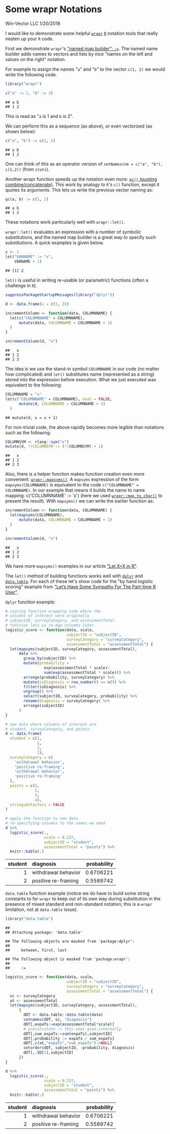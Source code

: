 Some wrapr Notations
================
Win-Vector LLC
1/20/2018

I would like to demonstrate some helpful [`wrapr`](https://CRAN.R-project.org/package=wrapr) [`R`](https://www.r-project.org) notation tools that really neaten up your `R` code.

First we demonstrate `wrapr`'s ["named map builder": `:=`](https://winvector.github.io/wrapr/reference/named_map_builder.html).
The named name builder adds names to vectors and lists by nice "names on the left and values on the right" notation.

For example to assign the names "`a`" and "`b`" to the vector `c(1, 2)` we would write the following code.

``` r
library("wrapr")

c("a" := 1, "b" := 2)
```

    ## a b 
    ## 1 2

This is read as "`a` is 1 and `b` is 2".

We can perform this as a sequence (as above), or even vectorized (as shown below):

``` r
c("a", "b") := c(1, 2)
```

    ## a b 
    ## 1 2

One can think of this as an operator version of `setNames(nm = c("a", "b"), c(1,2))` (from `stats`).

Another wrapr function speeds up the notation even more: [`qc()` (quoting combine/concatenate)](https://winvector.github.io/wrapr/reference/qc.html). This work by analogy to `R`'s `c()` function, except it quotes its arguments. This lets us write the previous vector naming as:

``` r
qc(a, b) := c(1, 2)
```

    ## a b 
    ## 1 2

These notations work particularly well with `wrapr::let()`.

`wrapr::let()` evaluates an expression with a number of symbolic substitutions, and the named map builder is a great way to specify such substitutions. A quick examples is given below.

``` r
x <- 1
let("VARNAME" := "x",
    VARNAME + 1)
```

    ## [1] 2

`let()` is useful in writing re-usable (or parametric) functions (often a challenge in `R`).

``` r
suppressPackageStartupMessages(library("dplyr"))

d <- data.frame(x = c(1, 2))

incrementColumn <- function(data, COLUMNNAME) {
  let(c("COLUMNNAME" = COLUMNNAME),
      mutate(data, COLUMNNAME = COLUMNNAME + 1)
  )
}

incrementColumn(d, "x")
```

    ##   x
    ## 1 2
    ## 2 3

The idea is we use the stand-in symbol `COLUMNNAME` in our code (no matter how complicated) and `let()` substitutes name (represented as a string) stored into the expression before execution. What we just executed was equivalent to the following:

``` r
COLUMNNAME = "x"
let(c("COLUMNNAME" = COLUMNNAME), eval = FALSE,
      mutate(d, COLUMNNAME = COLUMNNAME + 1)
  )
```

    ## mutate(d, x = x + 1)

For non-trivial code, the above rapidly becomes more legible than notations such as the following:

``` r
COLUMNSYM <- rlang::sym("x")
mutate(d, !!COLUMNSYM := (!!COLUMNSYM) + 1)
```

    ##   x
    ## 1 2
    ## 2 3

Also, there is a helper function makes function creation even more convenient: [`wrapr::mapsyms()`](https://winvector.github.io/wrapr/reference/mapsyms.html). A `mapsyms` expression of the form `mapsyms(COLUMNNAME)` is equivalent to the code `c("COLUMNNAME" = COLUMNNAME)`. In our example that means it builds the name to name mapping: c('COLUMNNAME' := 'x') (here we used [`wrapr::map_to_char()`](https://winvector.github.io/wrapr/reference/map_to_char.html) to present the result). With `mapsyms()` we can write the earlier function as:

``` r
incrementColumn <- function(data, COLUMNNAME) {
  let(mapsyms(COLUMNNAME),
      mutate(data, COLUMNNAME = COLUMNNAME + 1)
  )
}

incrementColumn(d, "x")
```

    ##   x
    ## 1 2
    ## 2 3

We have more `mapsyms()` examples in our article ["Let X=X in R"](http://www.win-vector.com/blog/2017/11/let-xx-in-r/).

The `let()` method of building functions works well with [`dplyr`](https://CRAN.R-project.org/package=dplyr) and [`data.table`](https://CRAN.R-project.org/package=data.table). For each of these let's show code for the "by hand logistic scoring" example from ["Let’s Have Some Sympathy For The Part-time R User"](http://www.win-vector.com/blog/2017/08/lets-have-some-sympathy-for-the-part-time-r-user/).

`dplyr` function example:

``` r
# scoring function wrapping code where the 
# columns of interest were originally
# subjectID, surveyCategory, and assessmentTotal.
# function lets us re-map columns later.
logistic_score <- function(data, scale, 
                           subjectID = "subjectID",
                           surveyCategory = "surveyCategory",
                           assessmentTotal = "assessmentTotal") {
  let(mapsyms(subjectID, surveyCategory, assessmentTotal),
      data %>%
        group_by(subjectID) %>%
        mutate(probability =
                 exp(assessmentTotal * scale)/
                 sum(exp(assessmentTotal * scale))) %>%
        arrange(probability, surveyCategory) %>%
        mutate(isDiagnosis = row_number() == n()) %>%
        filter(isDiagnosis) %>%
        ungroup() %>%
        select(subjectID, surveyCategory, probability) %>%
        rename(diagnosis = surveyCategory) %>%
        arrange(subjectID)
      )
}

# new data where columns of interest are
# student, surveyCategory, and points.
d <- data.frame(
  student = c(1,                   
              1,
              2,                   
              2),
  surveyCategory = c(
    'withdrawal behavior',
    'positive re-framing',
    'withdrawal behavior',
    'positive re-framing'
  ),
  points = c(5,                 
             2,
             3,                  
             4),
  stringsAsFactors = FALSE
)

# apply the function to new data
# re-specifying columns to the names we need
d %>%
  logistic_score(., 
                 scale = 0.237,
                 subjectID = "student",
                 assessmentTotal = "points") %>%
  knitr::kable(.)
```

|  student| diagnosis           |  probability|
|--------:|:--------------------|------------:|
|        1| withdrawal behavior |    0.6706221|
|        2| positive re-framing |    0.5589742|

`data.table` function example (notice we do have to build some string constants to for `wrapr` to keep out of its own way during substitution in the presence of mixed standard and non-standard notation; this is a `wrapr` limitation, not at `data.table` issue).

``` r
library("data.table")
```

    ## 
    ## Attaching package: 'data.table'

    ## The following objects are masked from 'package:dplyr':
    ## 
    ##     between, first, last

    ## The following object is masked from 'package:wrapr':
    ## 
    ##     :=

``` r
logistic_score <- function(data, scale, 
                           subjectID = "subjectID",
                           surveyCategory = "surveyCategory",
                           assessmentTotal = "assessmentTotal") {
  sc <- surveyCategory
  at <- assessmentTotal
  let(mapsyms(subjectID, surveyCategory, assessmentTotal),
      { 
        dDT <- data.table::data.table(data)
        setnames(dDT, sc, "diagnosis")
        dDT[,expaTs:=exp(assessmentTotal*scale)]
        # precalculate -> this uses gsum internally
        dDT[,sum_expaTs:=sum(expaTs),subjectID] 
        dDT[,probability := expaTs / sum_expaTs]
        dDT[,c(at,"expaTs","sum_expaTs"):=NULL]
        setorder(dDT, subjectID, -probability, diagnosis)
        dDT[,.SD[1],subjectID]
      })
}

d %>%
  logistic_score(., 
                 scale = 0.237,
                 subjectID = "student",
                 assessmentTotal = "points") %>%
  knitr::kable(.)
```

|  student| diagnosis           |  probability|
|--------:|:--------------------|------------:|
|        1| withdrawal behavior |    0.6706221|
|        2| positive re-framing |    0.5589742|
